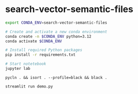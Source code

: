 # search-vector-semantic-files

```bash
export CONDA_ENV=search-vector-semantic-files

# Create and activate a new conda environment
conda create -n $CONDA_ENV python=3.12
conda activate $CONDA_ENV

# Install required Python packages
pip install -r requirements.txt

# Start notetebook
jupyter lab
```

```
pycln . && isort . --profile=black && black .
```

```
streamlit run demo.py
```
